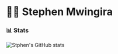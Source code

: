 # 🏄‍♂️ Stephen Mwingira

### 📊 Stats

![Stphen's GitHub stats](https://github-readme-stats.vercel.app/api?username=smwingira&show_icons=true&theme=gruvbox)

<!--
**smwingira/smwingira** is a ✨ _special_ ✨ repository because its `README.md` (this file) appears on your GitHub profile.

Here are some ideas to get you started:

- 🔭 I’m currently working on ...
- 🌱 I’m currently learning ...
- 👯 I’m looking to collaborate on ...
- 🤔 I’m looking for help with ...
- 💬 Ask me about ...
- 📫 How to reach me: ...
- 😄 Pronouns: ...
- ⚡ Fun fact: ...
-->
